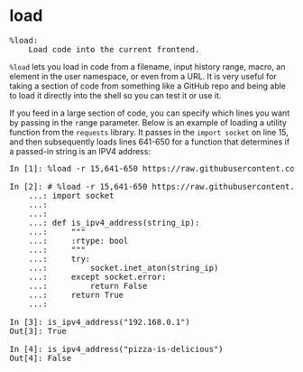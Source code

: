 # load

<pre class="output">
%load:
    Load code into the current frontend.
</pre>

`%load` lets you load in code from a filename, input history range, macro, an element in the user namespace, or even from a URL. It is very useful for taking a section of code from something like a GitHub repo and being able to load it directly into the shell so you can test it or use it.

If you feed in a large section of code, you can specify which lines you want by passing in the `r`ange parameter. Below is an example of loading a utility function from the `requests` library. It passes in the `import socket` on line 15, and then subsequently loads lines 641-650 for a function that determines if a passed-in string is an IPV4 address:

<pre class="output">
In [1]: %load -r 15,641-650 https://raw.githubusercontent.com/psf/requests/master/requests/utils.py

In [2]: # %load -r 15,641-650 https://raw.githubusercontent.com/psf/requests/master/requests/utils.py
    ...: import socket
    ...:
    ...:
    ...: def is_ipv4_address(string_ip):
    ...:     """
    ...:     :rtype: bool
    ...:     """
    ...:     try:
    ...:         socket.inet_aton(string_ip)
    ...:     except socket.error:
    ...:         return False
    ...:     return True
    ...:

In [3]: is_ipv4_address("192.168.0.1")
Out[3]: True

In [4]: is_ipv4_address("pizza-is-delicious")
Out[4]: False
</pre>

